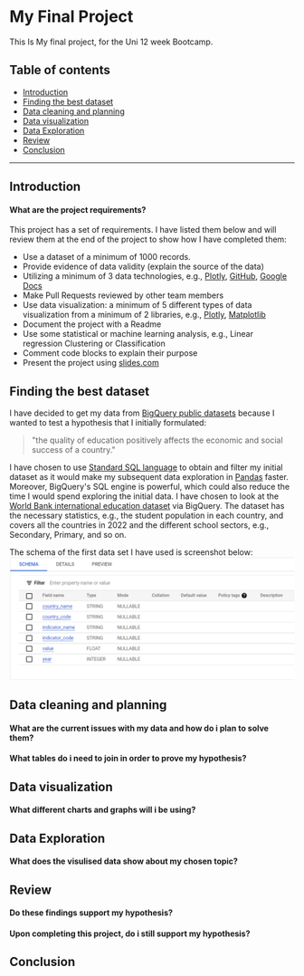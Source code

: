 # My Final Project
This Is My final project, for the Uni 12 week Bootcamp.

## Table of contents
- [Introduction](#Introduction)
- [Finding the best dataset](#Finding-the-best-dataset)
- [Data cleaning and planning](#Data-cleaning-and-planning)
- [Data visualization](#Data-visualization)
- [Data Exploration](#Data-Exploration)
- [Review](#Review)
- [Conclusion](#Conclusion)

---
## Introduction

#### What are the project requirements?

This project has a set of requirements. I have listed them below and will review them at the end of the project to show how I have completed them:

- Use a dataset of a minimum of 1000 records.
- Provide evidence of data validity (explain the source of the data)
- Utilizing a minimum of 3 data technologies, e.g., [Plotly](https://plotly.com/python/), [GitHub](https://docs.github.com/en), [Google Docs](https://support.google.com/docs/topic/9046002?hl=en-GB&ref_topic=1382883)
- Make Pull Requests reviewed by other team members
- Use data visualization: a minimum of 5 different types of data visualization from a minimum of 2 libraries, e.g., [Plotly](https://plotly.com/python/), [Matplotlib](https://matplotlib.org/stable/index.html)
- Document the project with a Readme
- Use some statistical or machine learning analysis, e.g., Linear regression Clustering or Classification
- Comment code blocks to explain their purpose
- Present the project using [slides.com](https://slides.com/)
## Finding the best dataset		

I have decided to get my data from [BigQuery public datasets](https://cloud.google.com/bigquery/public-data?_ga=2.180085732.-1903192553.1663671110) because I wanted to test a hypothesis that I initially formulated: 

> "the quality of education positively affects the economic and social success of a country." 

I have chosen to use [Standard SQL language](https://cloud.google.com/bigquery/docs/reference/standard-sql/introduction) to obtain and filter my initial dataset as it would make my subsequent data exploration in [Pandas](https://pandas.pydata.org/docs/) faster. Moreover, BigQuery's SQL engine is powerful, which could also reduce the time I would spend exploring the initial data.
I have chosen to look at the [World Bank international education dataset](https://datacatalog.worldbank.org/search/dataset/0038480) via BigQuery. The dataset has the necessary statistics, e.g., the student population in each country, and covers all the countries in 2022 and the different school sectors, e.g., Secondary, Primary, and so on.


The schema of the first data set I have used is screenshot below:
![education_schema](Education_scema.png)

	
## Data cleaning and planning	
#### What are the current issues with my data and how do i plan to solve them?	
#### What tables do i need to join in order to prove my hypothesis?	
## Data visualization	
#### What different charts and graphs will i be using?	
## Data Exploration
#### What does the visulised data show about my chosen topic?	
## Review	
#### Do these findings support my hypothesis?	
#### Upon completing this project, do i still support my hypothesis?	
## Conclusion
